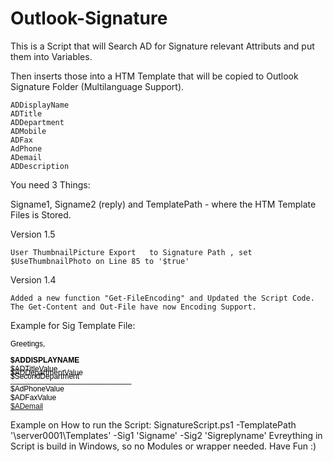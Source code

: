 # Outlook-Signature
This is a Script that will Search AD for Signature relevant Attributs and put them into Variables.

Then inserts those into a HTM Template that will be copied to Outlook Signature Folder (Multilanguage Support).

    ADDisplayName
    ADTitle
    ADDepartment
    ADMobile
    ADFax
    AdPhone
    ADemail
    ADDescription 

You need 3 Things:

Signame1, Signame2 (reply) and TemplatePath - where the HTM Template Files is Stored.

 

Version 1.5

    User ThumbnailPicture Export   to Signature Path , set $UseThumbnailPhoto on Line 85 to '$true' 

 

Version 1.4

    Added a new function "Get-FileEncoding" and Updated the Script Code.
    The Get-Content and Out-File have now Encoding Support. 

 

Example for Sig Template File:
 
<!DOCTYPE html PUBLIC "-//W3C//DTD XHTML 1.0 Transitional//EN" "http://www.w3.org/TR/xhtml1/DTD/xhtml1-transitional.dtd"> 
<html xmlns="http://www.w3.org/1999/xhtml"> 
<head> 
<meta http-equiv="content-type" content="text/html; charset=Windows-1250" /> 
</head> 
<body> 
<div style="margin: 0px; padding: 0px; font-size: 9pt; font-family: Arial; color: black;"> 
    <p style="margin: 0px; margin-bottom: 12px;">Greetings,</p> 
    <p style="margin: 0px; text-transform: uppercase; font-weight: bold;">$ADDisplayName</p> 
    <p style="margin: 0px; margin-bottom: -8px;">$ADTitleValue</p> 
    <p style="margin: 0px; margin-bottom: -8px;">$ADDepartmentValue</p> 
    <p style="margin: 0px; margin-bottom: -8px;">$SecondDepartment</p> 
    <p style="margin: 0px;">_____________________________</p> 
    <p style="margin: 0px;">$AdPhoneValue</p> 
    <p style="margin: 0px;">$ADFaxValue</p> 
    <p style="margin: 0px;"><a href="mailto:$ADemail">$ADemail</a></p> 
    </p> 
</div> 
</body> 
</html>

Example on How to run the Script:
SignatureScript.ps1 -TemplatePath '\\server0001\Templates\' -Sig1 'Signame' -Sig2 'Sigreplyname'
Evreything in Script is build in Windows, so no Modules or wrapper needed.
Have Fun :)
